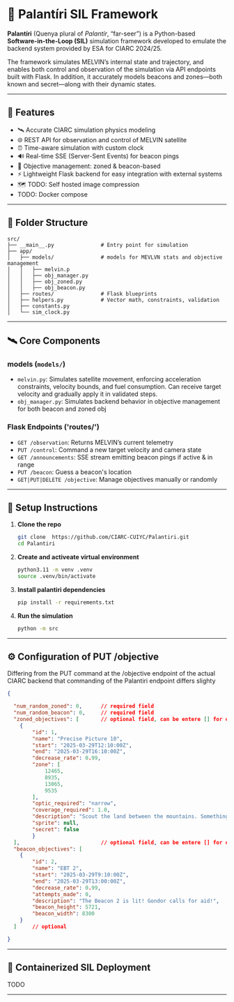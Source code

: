 # 🔮 Palantíri SIL Framework

**Palantíri** (Quenya plural of *Palantír*, “far-seer”) is a Python-based **Software-in-the-Loop (SIL)** simulation framework 
developed to emulate the backend system provided by ESA for CIARC 2024/25.

The framework simulates MELVIN’s internal
state and trajectory, and enables both control and observation of the simulation via API endpoints built with Flask.
In addition, it accurately models beacons and zones—both known and secret—along with their dynamic states.

---

## 🧰 Features

- 🛰️ Accurate CIARC simulation physics modeling
- 🌐 REST API for observation and control of MELVIN satellite
- ⏰️ Time-aware simulation with custom clock
- 🔊 Real-time SSE (Server-Sent Events) for beacon pings
- 🎯 Objective management: zoned & beacon-based
- ⚡  Lightweight Flask backend for easy integration with external systems
- 🗺️ TODO: Self hosted image compression
- TODO: Docker compose
---

## 📁 Folder Structure

```
src/
├── __main__.py               # Entry point for simulation
├── app/
│   ├── models/               # models for MEVLVN stats and objective management
│   │   ├── melvin.p
│   │   ├── obj_manager.py
│   │   ├── obj_zoned.py
│   │   ├── obj_beacon.py
│   ├── routes/               # Flask blueprints
│   ├── helpers.py            # Vector math, constraints, validation
│   ├── constants.py
│   └── sim_clock.py
```

---

## 🛰️ Core Components

### **models (`models/`)**
- `melvin.py`: Simulates satellite movement, enforcing acceleration constraints, velocity bounds, and fuel consumption.
Can receive target velocity and gradually apply it in validated steps.
- `obj_manager.py`: Simulates backend behavior in objective management for both beacon and zoned obj

### **Flask Endpoints ('routes/')**
- `GET /observation`: Returns MELVIN’s current telemetry
- `PUT /control`: Command a new target velocity and camera state
- `GET /announcements`: SSE stream emitting beacon pings if active & in range
- `PUT /beacon`: Guess a beacon's location
- `GET|PUT|DELETE /objective`: Manage objectives manually or randomly



---

## 🔨 Setup Instructions

1. **Clone the repo**
   ```bash
   git clone  https://github.com/CIARC-CUIYC/Palantiri.git
   cd Palantiri
   ```

2. **Create and activeate virtual environment**
   ```bash
   python3.11 -m venv .venv
   source .venv/bin/activate
   ```

3. **Install palantiri dependencies**
   ```bash
   pip install -r requirements.txt
   ```

4. **Run the simulation**
   ```bash
   python -m src
   ```
---
## ⚙️ Configuration of PUT /objective
Differing from the PUT command at the /objective endpoint of the actual CIARC backend that commanding of the Palantiri
endpoint differs slighty
```json
{

  "num_random_zoned": 0,      // required field
  "num_random_beacon": 0,     // required field
  "zoned_objectives": [       // optional field, can be entere [] for empty
    {
        "id": 1,
        "name": "Precise Picture 10",
        "start": "2025-03-29T12:10:00Z",
        "end": "2025-03-29T16:10:00Z",
        "decrease_rate": 0.99,
        "zone": [
            12465,
            8935,
            13065,
            9535
        ],
        "optic_required": "narrow",
        "coverage_required": 1.0,
        "description": "Scout the land between the mountains. Something stirs in the shadows",
        "sprite": null,
        "secret": false
        }
  ],                          // optional field, can be entere [] for empty
  "beacon_objectives": [      
    {
        "id": 2,
        "name": "EBT 2",
        "start": "2025-03-29T9:10:00Z",
        "end": "2025-03-29T13:00:00Z",
        "decrease_rate": 0.99,
        "attempts_made": 0,
        "description": "The Beacon 2 is lit! Gondor calls for aid!",
        "beacon_height": 5721,
        "beacon_width": 8300
    }
  ]     // optional

}
```
---
## 🐳 Containerized SIL Deployment
TODO

---







